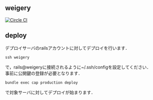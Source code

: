 ## weigery
[![Circle CI](https://circleci.com/gh/taniyu/weigery.svg?style=shield)](https://circleci.com/gh/taniyu/weigery)
## deploy

デプロイサーバのrailsアカウントに対してデプロイを行います．

```
ssh weigery
```
で，rails@weigeryに接続されるように~/.ssh/configを設定してください．  
事前に公開鍵の登録が必要となります．

```
bundle exec cap production deploy
```
で対象サーバに対してデプロイが始まります．
